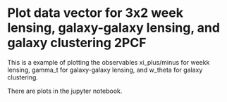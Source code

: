 # Plot data vector for 3x2 week lensing, galaxy-galaxy lensing, and galaxy clustering 2PCF

This is a example of plotting the observables xi_plus/minus for weekk lensing, gamma_t for galaxy-galaxy lensing, and w_theta for galaxy clustering. 

There are plots in the jupyter notebook.
